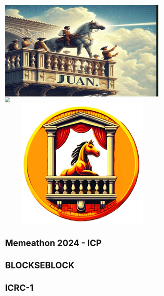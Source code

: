 <div align="center">
<img src="Juan_cover.jpeg" width="800" height="300">
</div>
<img src="https://user-images.githubusercontent.com/73097560/115834477-dbab4500-a447-11eb-908a-139a6edaec5c.gif">
<div align="center">
<img src="LOGO.png" width="400">
</div>

# Memeathon 2024 - ICP
# BLOCKSEBLOCK
# ICRC-1
